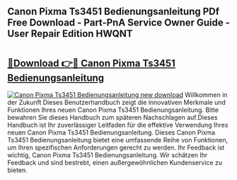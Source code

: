 ## Canon Pixma Ts3451 Bedienungsanleitung PDf Free Download - Part-PnA Service Owner Guide - User Repair Edition HWQNT

# <h2><a href="http://df5rwtf.blite.top/?on=Canon+Pixma+Ts3451+Bedienungsanleitung">🔗Download 👉🔴 Canon Pixma Ts3451 Bedienungsanleitung</a></h2>

[![Canon Pixma Ts3451 Bedienungsanleitung new download](https://i.imgur.com/lujVjoI.png)](http://df5rwtf.blite.top/?on=Canon+Pixma+Ts3451+Bedienungsanleitung)
Willkommen in der Zukunft Dieses Benutzerhandbuch zeigt die innovativen Merkmale und Funktionen Ihres neuen Canon Pixma Ts3451 Bedienungsanleitung. Bitte bewahren Sie dieses Handbuch zum späteren Nachschlagen auf.Dieses Handbuch ist Ihr zuverlässiger Leitfaden für die effektive Verwendung Ihres neuen Canon Pixma Ts3451 Bedienungsanleitung. Dieses Canon Pixma Ts3451 Bedienungsanleitung bietet eine umfassende Reihe von Funktionen, um Ihren spezifischen Anforderungen gerecht zu werden. Ihr Feedback ist wichtig, Canon Pixma Ts3451 Bedienungsanleitung. Wir schätzen Ihr Feedback und sind bestrebt, einen außergewöhnlichen Kundenservice zu bieten.
